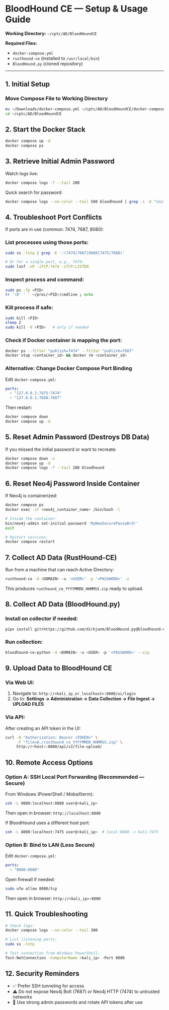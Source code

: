 # BloodHound CE — Setup & Usage Guide

**Working Directory:** `~/cptc/AD/BloodHoundCE`

**Required Files:**
- `docker-compose.yml`
- `rusthound-ce` (installed to `/usr/local/bin`)
- `BloodHound.py` (cloned repository)

---

## 1. Initial Setup

### Move Compose File to Working Directory

```bash
mv ~/Downloads/docker-compose.yml ~/cptc/AD/BloodHoundCE/docker-compose.yml
cd ~/cptc/AD/BloodHoundCE
```

## 2. Start the Docker Stack

```bash
docker compose up -d
docker compose ps
```

## 3. Retrieve Initial Admin Password

Watch logs live:
```bash
docker compose logs -f --tail 200
```

Quick search for password:
```bash
docker compose logs --no-color --tail 500 bloodhound | grep -i -E "initial|password|admin" -n || true
```

## 4. Troubleshoot Port Conflicts

If ports are in use (common: 7474, 7687, 8080):

### List processes using those ports:
```bash
sudo ss -lntp | grep -E ':(7474|7687|8080|7475|7688)'

# Or for a single port, e.g., 7474:
sudo lsof -nP -iTCP:7474 -sTCP:LISTEN
```

### Inspect process and command:
```bash
sudo ps -fp <PID>
tr '\0' ' ' </proc/<PID>/cmdline ; echo
```

### Kill process if safe:
```bash
sudo kill <PID>
sleep 2
sudo kill -9 <PID>   # only if needed
```

### Check if Docker container is mapping the port:
```bash
docker ps --filter "publish=7474" --filter "publish=7687"
docker stop <container_id> && docker rm <container_id>
```

### Alternative: Change Docker Compose Port Binding

Edit `docker-compose.yml`:
```yaml
ports:
  - "127.0.0.1:7475:7474"
  - "127.0.0.1:7688:7687"
```

Then restart:
```bash
docker compose down
docker compose up -d
```

## 5. Reset Admin Password (Destroys DB Data)

If you missed the initial password or want to recreate:

```bash
docker compose down -v
docker compose up -d
docker compose logs -f --tail 200 bloodhound
```

## 6. Reset Neo4j Password Inside Container

If Neo4j is containerized:

```bash
docker compose ps
docker exec -it <neo4j_container_name> /bin/bash -l

# Inside the container:
bin/neo4j-admin set-initial-password 'MyNewSecurePassw0rd!'
exit

# Restart services:
docker compose restart
```

## 7. Collect AD Data (RustHound-CE)

Run from a machine that can reach Active Directory:

```bash
rusthound-ce -d <DOMAIN> -u '<USER>' -p '<PASSWORD>' -z
```

This produces `rusthound_ce_YYYYMMDD_HHMMSS.zip` ready to upload.

## 8. Collect AD Data (BloodHound.py)

### Install on collector if needed:
```bash
pipx install git+https://github.com/dirkjanm/BloodHound.py@bloodhound-ce
```

### Run collection:
```bash
bloodhound-ce-python -d <DOMAIN> -u <USER> -p '<PASSWORD>' --zip
```

## 9. Upload Data to BloodHound CE

### Via Web UI:
1. Navigate to: `http://<kali_ip_or_localhost>:8080/ui/login`
2. Go to: **Settings → Administration → Data Collection → File Ingest → UPLOAD FILES**

### Via API:
After creating an API token in the UI:

```bash
curl -H "Authorization: Bearer <TOKEN>" \
     -F "file=@./rusthound_ce_YYYYMMDD_HHMMSS.zip" \
     http://<host>:8080/api/v2/file-upload/
```

## 10. Remote Access Options

### Option A: SSH Local Port Forwarding (Recommended — Secure)

From Windows (PowerShell / MobaXterm):
```bash
ssh -L 8080:localhost:8080 user@<kali_ip>
```

Then open in browser: `http://localhost:8080`

If BloodHound uses a different host port:
```bash
ssh -L 8080:localhost:7475 user@<kali_ip>  # local:8080 -> kali:7475
```

### Option B: Bind to LAN (Less Secure)

Edit `docker-compose.yml`:
```yaml
ports:
  - "8080:8080"
```

Open firewall if needed:
```bash
sudo ufw allow 8080/tcp
```

Then open in browser: `http://<kali_ip>:8080`

## 11. Quick Troubleshooting

```bash
# Check logs:
docker compose logs --no-color --tail 300

# List listening ports:
sudo ss -lntp

# Test connection from Windows PowerShell:
Test-NetConnection -ComputerName <kali_ip> -Port 8080
```

## 12. Security Reminders

- ✅ Prefer SSH tunneling for access
- ⚠️ Do not expose Neo4j Bolt (7687) or Neo4j HTTP (7474) to untrusted networks
- 🔐 Use strong admin passwords and rotate API tokens after use
